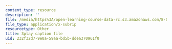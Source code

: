 ```yaml
---
content_type: resource
description: ''
file: /media/https%3A/open-learning-course-data-rc.s3.amazonaws.com/8-01sc-classical-mechanics-fall-2016/232f32d79e0a59aabd5bddea370961f0_uua2hbbp7h4.vtt
file_type: application/x-subrip
resourcetype: Other
title: 3play caption file
uid: 232f32d7-9e0a-59aa-bd5b-ddea370961f0
---
```

